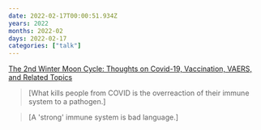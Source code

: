 ```yaml
---
date: 2022-02-17T00:00:51.934Z
years: 2022
months: 2022-02
days: 2022-02-17
categories: ["talk"]
---
```

[The 2nd Winter Moon Cycle: Thoughts on Covid-19, Vaccination, VAERS, and Related Topics](https://www.youtube.com/watch?v=zYldGDwAh_8)

> [What kills people from COVID is the overreaction of their immune system to a pathogen.]

> [A 'strong' immune system is bad language.]
